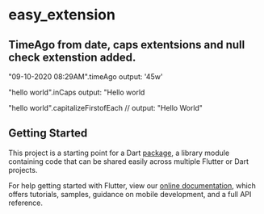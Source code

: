 # easy_extension


## TimeAgo from date, caps extentsions and null check extenstion added.
"09-10-2020 08:29AM".timeAgo 
output: '45w'

"hello world".inCaps
output: "Hello world

"hello world".capitalizeFirstofEach //
output: "Hello World"


## Getting Started

This project is a starting point for a Dart
[package](https://flutter.dev/developing-packages/),
a library module containing code that can be shared easily across
multiple Flutter or Dart projects.

For help getting started with Flutter, view our 
[online documentation](https://flutter.dev/docs), which offers tutorials, 
samples, guidance on mobile development, and a full API reference.
